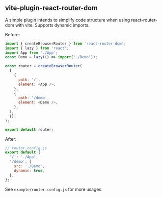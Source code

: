 ## vite-plugin-react-router-dom

A simple plugin intends to simplify code structure when using react-router-dom with vite. Supports dynamic imports.

Before:

```javascript
import { createBrowserRouter } from 'react-router-dom';
import { lazy } from 'react';
import App from './App';
const Demo = lazy(() => import('./Demo'));

const router = createBrowserRouter(
  [
    {
      path: '/',
      element: <App />,
    },
    {
      path: '/demo',
      element: <Demo />,
    },
  ],
  {},
);

export default router;
```

After:

```javascript
// router.config.js
export default {
  '/': './App',
  '/demo': {
    src: './Demo',
    dynamic: true,
  },
};
```

See `example/router.config.js` for more usages.

